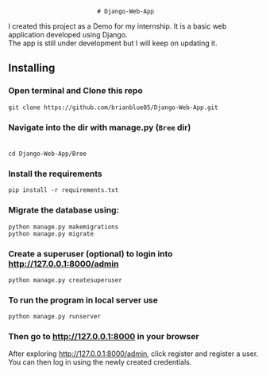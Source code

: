                              # Django-Web-App
I created this project as a Demo for my internship. It is a basic web application developed using Django.<br >
The app is still under development but I will keep on updating it. 


##  Installing
### Open terminal and Clone this repo<br/>
    git clone https://github.com/brianblue05/Django-Web-App.git
### Navigate into the dir with manage.py  (`Bree` dir) <br><br/>
    cd Django-Web-App/Bree
### Install the requirements<br/>
    pip install -r requirements.txt
### Migrate the database using: <br/>
    python manage.py makemigrations
    python manage.py migrate
### Create a superuser (optional) to login into http://127.0.0.1:8000/admin <br/>
    python manage.py createsuperuser
### To run the program in local server use <br/>
    python manage.py runserver
### Then go to http://127.0.0.1:8000 in your browser <br/>

After exploring http://127.0.0.1:8000/admin, click register and register a user. You can then log in using the newly created credentials. <br/>
